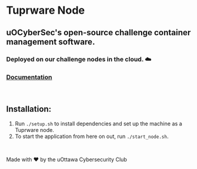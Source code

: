 # Tuprware Node

## uOCyberSec's open-source challenge container management software. 

### Deployed on our challenge nodes in the cloud. ☁️

### [Documentation](https://github.com/uocybersec/tuprware-node/DOCUMENTATION.md)

<br>

## Installation:
1. Run `./setup.sh` to install dependencies and set up the machine as a Tuprware node.
2. To start the application from here on out, run `./start_node.sh`. 

<br>

Made with ❤️ by the uOttawa Cybersecurity Club
